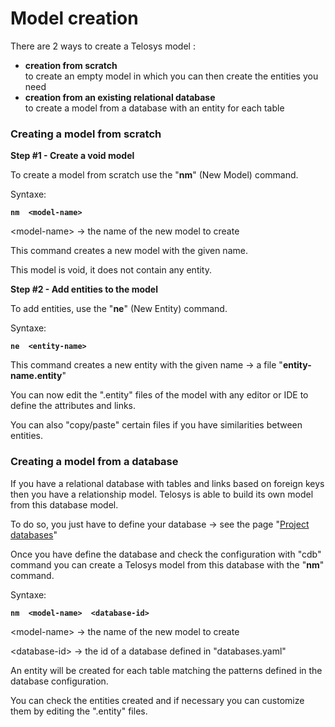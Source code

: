 # Model creation

There are 2 ways to create a Telosys model :&#x20;

* **creation from scratch** \
  to create an empty model in which you can then create the entities you need&#x20;
* **creation from an existing relational database** \
  to create a model from a database with an entity for each table



### Creating a model from scratch&#x20;

**Step #1 - Create a void model**

To create a model from scratch use the "**nm**" (New Model) command.

Syntaxe:

**`nm  <model-name>`**&#x20;

&#x20;     \<model-name>   -> the name of the new model to create

This command creates a new model with the given name.

This model is void, it does not contain any entity.



**Step #2 - Add entities to the model**

To add entities, use the "**ne**" (New Entity) command.

Syntaxe:

**`ne  <entity-name>`**&#x20;

This command creates a new entity with the given name -> a file "**entity-name.entity**"

You can now edit the ".entity" files of the model with any editor or IDE to define the attributes and links.

You can also "copy/paste" certain files if you have similarities between entities.





### Creating a model from a database

If you have a relational database with tables and links based on foreign keys then you have a relationship model.  Telosys is able to build its own model from this  database model.

To do so, you just have to define your database -> see the page "[Project databases](../project-databases/)"

Once you have define the database and check the configuration with "cdb" command you can create a Telosys model from this database with the "**nm**" command.

Syntaxe:

**`nm  <model-name>  <database-id>`**

&#x20;     \<model-name>   -> the name of the new model to create

&#x20;     \<database-id>   -> the id of a database defined in "databases.yaml"

An entity will be created for each table matching the patterns defined in the database configuration.

You can check the entities created and if necessary you can customize them by editing the ".entity" files.&#x20;



